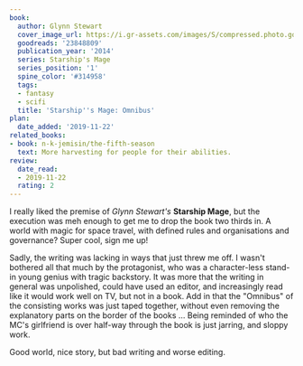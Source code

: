 ```yaml
---
book:
  author: Glynn Stewart
  cover_image_url: https://i.gr-assets.com/images/S/compressed.photo.goodreads.com/books/1425613194l/23848809.jpg
  goodreads: '23848809'
  publication_year: '2014'
  series: Starship's Mage
  series_position: '1'
  spine_color: '#314958'
  tags:
  - fantasy
  - scifi
  title: 'Starship''s Mage: Omnibus'
plan:
  date_added: '2019-11-22'
related_books:
- book: n-k-jemisin/the-fifth-season
  text: More harvesting for people for their abilities.
review:
  date_read:
  - 2019-11-22
  rating: 2
---
```


I really liked the premise of *Glynn Stewart's* **Starship Mage**, but the execution was meh enough to get me to drop
the book two thirds in. A world with magic for space travel, with defined rules and organisations and governance? Super
cool, sign me up!

Sadly, the writing was lacking in ways that just threw me off. I wasn't bothered all that much by the protagonist, who
was a character-less stand-in young genius with tragic backstory. It was more that the writing in general was
unpolished, could have used an editor, and increasingly read like it would work well on TV, but not in a book. Add in
that the "Omnibus" of the consisting works was just taped together, without even removing the explanatory parts on the
border of the books … Being reminded of who the MC's girlfriend is over half-way through the book is just jarring, and
sloppy work.

Good world, nice story, but bad writing and worse editing.
